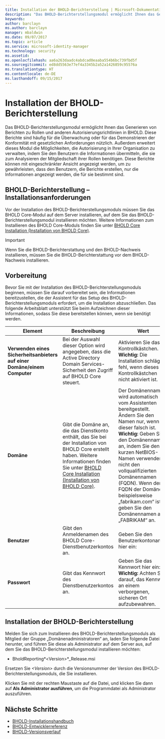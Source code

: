 ```yaml
---
title: Installation der BHOLD-Berichterstellung | Microsoft-Dokumentation
description: "Das BHOLD-Berichterstellungsmodul ermöglicht Ihnen das Generieren von Berichten zu Rollen und Autorisierungsrichtlinien."
keywords: 
author: barclayn
ms.author: barclayn
manager: mbaldwin
ms.date: 09/07/2017
ms.topic: article
ms.service: microsoft-identity-manager
ms.technology: security
ms.assetid: 
ms.openlocfilehash: aa6a263daadc4abdcad0eaaba554b6bc739fbd5f
ms.sourcegitcommit: ed8dd5563e77ef4a3345b2a52a1426859c95576a
ms.translationtype: HT
ms.contentlocale: de-DE
ms.lasthandoff: 09/15/2017
---
```

# <a name="bhold-reporting-installation"></a>Installation der BHOLD-Berichterstellung

Das BHOLD-Berichterstellungsmodul ermöglicht Ihnen das Generieren von Berichten zu Rollen und anderen Autorisierungsrichtlinien in BHOLD. Diese Berichte sind häufig für die Überwachung oder für das Demonstrieren der Konformität mit gesetzlichen Anforderungen nützlich. Außerdem erweitert dieses Modul die Möglichkeiten, die Autorisierung in Ihrer Organisation zu verwalten, indem Sie den Benutzern die Informationen übermitteln, die sie zum Analysieren der Mitgliedschaft ihrer Rollen benötigen. Diese Berichte können mit eingeschränkter Ansicht angezeigt werden, um zu gewährleisten, dass den Benutzern, die Berichte erstellen, nur die Informationen angezeigt werden, die für sie bestimmt sind.

## <a name="bhold-reporting-installation-requirements"></a>BHOLD-Berichterstellung – Installationsanforderungen

Vor der Installation des BHOLD-Berichterstellungsmoduls müssen Sie das BHOLD Core-Modul auf dem Server installieren, auf dem Sie das BHOLD-Berichterstellungsmodul installieren möchten. Weitere Informationen zum Installieren des BHOLD Core-Moduls finden Sie unter [BHOLD Core Installation (Installation von BHOLD Core)](https://technet.microsoft.com/en-us/library/jj134095(v=ws.10).aspx).

>[!IMPORTANT]
Wenn Sie die BHOLD-Berichterstattung und den BHOLD-Nachweis installieren, müssen Sie die BHOLD-Berichterstattung vor dem BHOLD-Nachweis installieren.

## <a name="before-you-begin"></a>Vorbereitung

Bevor Sie mit der Installation des BHOLD-Berichterstellungsmoduls beginnen, müssen Sie darauf vorbereitet sein, die Informationen bereitzustellen, die der Assistent für das Setup des BHOLD-Berichterstellungsmoduls erfordert, um die Installation abzuschließen. Das folgende Arbeitsblatt unterstützt Sie beim Aufzeichnen dieser Informationen, sodass Sie diese bereitstellen können, wenn sie benötigt werden.

| **Element**                                    | **Beschreibung**                                                                                                                                                                                                           | **Wert**                                                                                                                                                                                                                                                                                                            |
|---------------------------------------------|---------------------------------------------------------------------------------------------------------------------------------------------------------------------------------------------------------------------------|----------------------------------------------------------------------------------------------------------------------------------------------------------------------------------------------------------------------------------------------------------------------------------------------------------------------|
| **Verwenden eines Sicherheitsanbieters auf einer Domäne/einem Computer** | Bei der Auswahl dieser Option wird angegeben, dass die Active Directory Domain Services-Sicherheit den Zugriff auf BHOLD Core steuert.                                                                                                                | Aktivieren Sie das Kontrollkästchen. </br>**Wichtig:** Die Installation schlägt fehl, wenn dieses Kontrollkästchen nicht aktiviert ist.                                                                                                                                                                                                                   |
| **Domäne**                                  | Gibt die Domäne an, die das Dienstkonto enthält, das Sie bei der Installation von BHOLD Core erstellt haben. Weitere Informationen finden Sie unter [BHOLD Core Installation (Installation von BHOLD Core)](https://technet.microsoft.com/en-us/library/jj134095(v=ws.10).aspx). | Der Domänenname wird automatisch vom Assistenten bereitgestellt. Ändern Sie den Namen nur, wenn dieser falsch ist. **Wichtig:** Geben Sie den Domänennamen an, indem Sie den kurzen NetBIOS-Namen verwenden, nicht den vollqualifizierten Domänennamen (FQDN). Wenn der FQDN der Domäne beispielsweise „fabrikam.com“ ist, geben Sie den Domänennamen als „FABRIKAM“ an. |
| **Benutzer**                                    | Gibt den Anmeldenamen des BHOLD Core-Dienstbenutzerkontos an.                                                                                                                                                          | Geben Sie den Benutzerkontonamen hier ein:                                                                                                                                                                                                                                                                                    |
| **Passwort**                                | Gibt das Kennwort des Dienstbenutzerkontos an.                                                                                                                                                                       | Geben Sie das Kennwort hier ein: </br>**Wichtig:** Achten Sie darauf, das Kennwort an einem verborgenen, sicheren Ort aufzubewahren.                                                                                                                                                                                                                  |

## <a name="bhold-reporting-installation"></a>Installation der BHOLD-Berichterstellung

Melden Sie sich zum Installieren des BHOLD-Berichterstellungsmoduls als Mitglied der Gruppe „Domänenadministratoren“ an, laden Sie folgende Datei herunter, und führen Sie diese als Administrator auf dem Server aus, auf dem Sie das BHOLD-Berichterstellungsmodul installieren möchten:

- BholdReporting*\<Version\>*\_Release.msi

Ersetzen Sie *\<Version\>* durch die Versionsnummer der Version des BHOLD-Berichterstellungsmoduls, die Sie installieren.

Klicken Sie mit der rechten Maustaste auf die Datei, und klicken Sie dann auf **Als Administrator ausführen**, um die Programmdatei als Administrator auszuführen.

## <a name="next-steps"></a>Nächste Schritte

- [BHOLD-Installationshandbuch](bhold-installation-guide.md)
- [BHOLD-Entwicklerreferenz](../reference/mim2016-bhold-developer-reference.md)
- [BHOLD-Versionsverlauf](../reference/version-bhold-history.md)